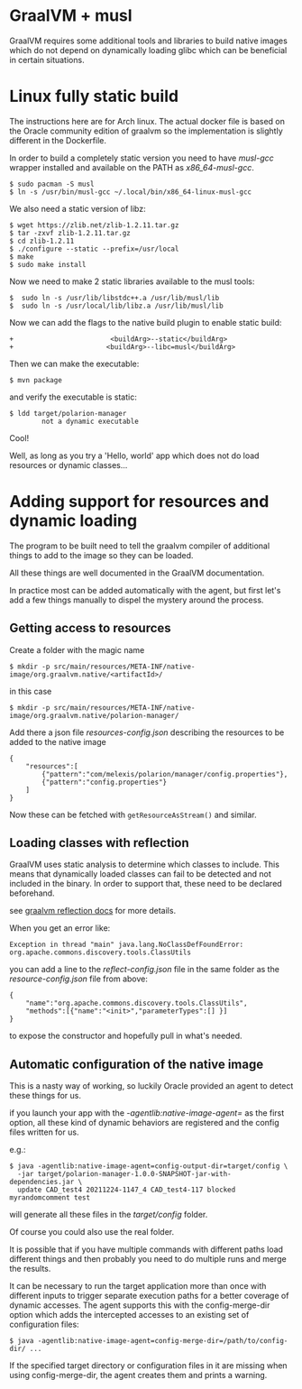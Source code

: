 # GraalVM + musl

GraalVM requires some additional tools and libraries to build
native images which do not depend on dynamically loading glibc
which can be beneficial in certain situations.



# Linux fully static build

The instructions here are for Arch linux. The actual docker file is based on the Oracle community edition of graalvm so the implementation is slightly different in the Dockerfile.


In order to build a completely static version you need to have *musl-gcc* wrapper installed and
available on the PATH as  *x86_64-musl-gcc*.

    $ sudo pacman -S musl
    $ ln -s /usr/bin/musl-gcc ~/.local/bin/x86_64-linux-musl-gcc

We also need a static version of libz:

    $ wget https://zlib.net/zlib-1.2.11.tar.gz
    $ tar -zxvf zlib-1.2.11.tar.gz
    $ cd zlib-1.2.11
    $ ./configure --static --prefix=/usr/local
    $ make
    $ sudo make install

Now we need to make 2 static libraries available to the musl tools:


    $  sudo ln -s /usr/lib/libstdc++.a /usr/lib/musl/lib
    $  sudo ln -s /usr/local/lib/libz.a /usr/lib/musl/lib

Now we can add the flags to the native build plugin to enable static build:

    +                        <buildArg>--static</buildArg>
    +                       <buildArg>--libc=musl</buildArg>

Then we can make the executable:

    $ mvn package

and verify the executable is static:

    $ ldd target/polarion-manager
            not a dynamic executable

Cool!

Well, as long as you try a 'Hello, world' app which does not do load resources or dynamic classes...

# Adding support for resources and dynamic loading

The program to be built need to tell the graalvm compiler of additional things to add to the image so they can be loaded.

All these things are well documented in the GraalVM documentation.

In practice most can be added automatically with the agent, but first let's add a few things manually to dispel the mystery around the process.

## Getting access to resources

Create a folder with the magic name

    $ mkdir -p src/main/resources/META-INF/native-image/org.graalvm.native/<artifactId>/

in this case

    $ mkdir -p src/main/resources/META-INF/native-image/org.graalvm.native/polarion-manager/

Add there a json file *resources-config.json* describing the resources to be added to the native image

    {
        "resources":[
            {"pattern":"com/melexis/polarion/manager/config.properties"},
            {"pattern":"config.properties"}
        ]
    }


Now these can be fetched with `getResourceAsStream()` and similar.

## Loading classes with reflection

GraalVM uses static analysis to determine which classes to include. This means that
dynamically loaded classes can fail to be detected and not included in the binary. In
order to support that, these need to be declared beforehand. 

see [graalvm reflection docs](https://www.graalvm.org/reference-manual/native-image/Reflection/) for more details.

When you get an error like:

    Exception in thread "main" java.lang.NoClassDefFoundError: org.apache.commons.discovery.tools.ClassUtils

you can add a line to the *reflect-config.json* file in the same folder as the *resource-config.json* file from above:

    {
        "name":"org.apache.commons.discovery.tools.ClassUtils",
        "methods":[{"name":"<init>","parameterTypes":[] }]
    }

to expose the constructor and hopefully pull in what's needed.

## Automatic configuration of the native image

This is a nasty way of working, so luckily Oracle provided an agent to detect these things for us.

if you launch your app with the *-agentlib:native-image-agent=<config-dir>* as the first option, all these kind
of dynamic behaviors are registered and the config files written for us.

e.g.:

    $ java -agentlib:native-image-agent=config-output-dir=target/config \
      -jar target/polarion-manager-1.0.0-SNAPSHOT-jar-with-dependencies.jar \
      update CAD_test4 20211224-1147_4 CAD_test4-117 blocked myrandomcomment test 

will generate all these files in the *target/config* folder.

Of course you could also use the real folder. 

It is possible that if you have multiple commands with different paths load different things and then probably 
you need to do multiple runs and merge the results.

It can be necessary to run the target application more than once with different inputs to trigger separate execution 
paths for a better coverage of dynamic accesses. The agent supports this with the config-merge-dir option which adds 
the intercepted accesses to an existing set of configuration files:

    $ java -agentlib:native-image-agent=config-merge-dir=/path/to/config-dir/ ...

If the specified target directory or configuration files in it are missing when using config-merge-dir, the agent 
creates them and prints a warning.